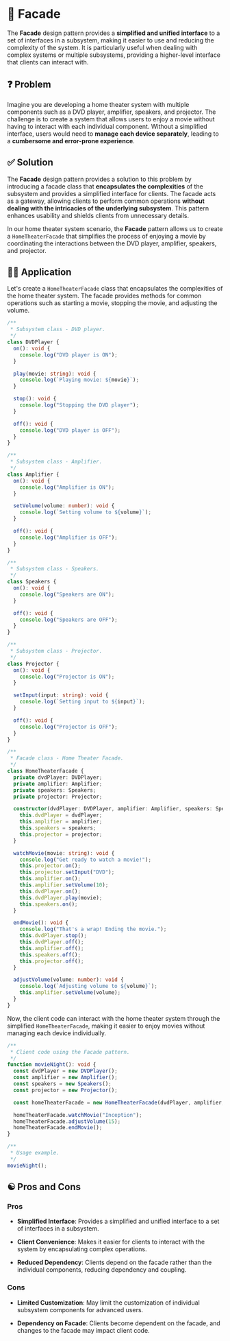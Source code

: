 # 🏰 Facade

The **Facade** design pattern provides a **simplified and unified interface** to a set of interfaces in a subsystem, making it easier to use and reducing the complexity of the system. It is particularly useful when dealing with complex systems or multiple subsystems, providing a higher-level interface that clients can interact with.

## ❓ Problem

Imagine you are developing a home theater system with multiple components such as a DVD player, amplifier, speakers, and projector. The challenge is to create a system that allows users to enjoy a movie without having to interact with each individual component. Without a simplified interface, users would need to **manage each device separately**, leading to a **cumbersome and error-prone experience**.

## ✅ Solution

The **Facade** design pattern provides a solution to this problem by introducing a facade class that **encapsulates the complexities** of the subsystem and provides a simplified interface for clients. The facade acts as a gateway, allowing clients to perform common operations **without dealing with the intricacies of the underlying subsystem**. This pattern enhances usability and shields clients from unnecessary details.

In our home theater system scenario, the **Facade** pattern allows us to create a `HomeTheaterFacade` that simplifies the process of enjoying a movie by coordinating the interactions between the DVD player, amplifier, speakers, and projector.

## ✍🏻 Application

Let's create a `HomeTheaterFacade` class that encapsulates the complexities of the home theater system. The facade provides methods for common operations such as starting a movie, stopping the movie, and adjusting the volume.

```typescript
/**
 * Subsystem class - DVD player.
 */
class DVDPlayer {
  on(): void {
    console.log("DVD player is ON");
  }

  play(movie: string): void {
    console.log(`Playing movie: ${movie}`);
  }

  stop(): void {
    console.log("Stopping the DVD player");
  }

  off(): void {
    console.log("DVD player is OFF");
  }
}

/**
 * Subsystem class - Amplifier.
 */
class Amplifier {
  on(): void {
    console.log("Amplifier is ON");
  }

  setVolume(volume: number): void {
    console.log(`Setting volume to ${volume}`);
  }

  off(): void {
    console.log("Amplifier is OFF");
  }
}

/**
 * Subsystem class - Speakers.
 */
class Speakers {
  on(): void {
    console.log("Speakers are ON");
  }

  off(): void {
    console.log("Speakers are OFF");
  }
}

/**
 * Subsystem class - Projector.
 */
class Projector {
  on(): void {
    console.log("Projector is ON");
  }

  setInput(input: string): void {
    console.log(`Setting input to ${input}`);
  }

  off(): void {
    console.log("Projector is OFF");
  }
}

/**
 * Facade class - Home Theater Facade.
 */
class HomeTheaterFacade {
  private dvdPlayer: DVDPlayer;
  private amplifier: Amplifier;
  private speakers: Speakers;
  private projector: Projector;

  constructor(dvdPlayer: DVDPlayer, amplifier: Amplifier, speakers: Speakers, projector: Projector) {
    this.dvdPlayer = dvdPlayer;
    this.amplifier = amplifier;
    this.speakers = speakers;
    this.projector = projector;
  }

  watchMovie(movie: string): void {
    console.log("Get ready to watch a movie!");
    this.projector.on();
    this.projector.setInput("DVD");
    this.amplifier.on();
    this.amplifier.setVolume(10);
    this.dvdPlayer.on();
    this.dvdPlayer.play(movie);
    this.speakers.on();
  }

  endMovie(): void {
    console.log("That's a wrap! Ending the movie.");
    this.dvdPlayer.stop();
    this.dvdPlayer.off();
    this.amplifier.off();
    this.speakers.off();
    this.projector.off();
  }

  adjustVolume(volume: number): void {
    console.log(`Adjusting volume to ${volume}`);
    this.amplifier.setVolume(volume);
  }
}
```

Now, the client code can interact with the home theater system through the simplified `HomeTheaterFacade`, making it easier to enjoy movies without managing each device individually.

```typescript
/**
 * Client code using the Facade pattern.
 */
function movieNight(): void {
  const dvdPlayer = new DVDPlayer();
  const amplifier = new Amplifier();
  const speakers = new Speakers();
  const projector = new Projector();

  const homeTheaterFacade = new HomeTheaterFacade(dvdPlayer, amplifier, speakers, projector);

  homeTheaterFacade.watchMovie("Inception");
  homeTheaterFacade.adjustVolume(15);
  homeTheaterFacade.endMovie();
}

/**
 * Usage example.
 */
movieNight();
```

## ☯️ Pros and Cons

### Pros

- **Simplified Interface**: Provides a simplified and unified interface to a set of interfaces in a subsystem.

- **Client Convenience**: Makes it easier for clients to interact with the system by encapsulating complex operations.

- **Reduced Dependency**: Clients depend on the facade rather than the individual components, reducing dependency and coupling.

### Cons

- **Limited Customization**: May limit the customization of individual subsystem components for advanced users.

- **Dependency on Facade**: Clients become dependent on the facade, and changes to the facade may impact client code.
